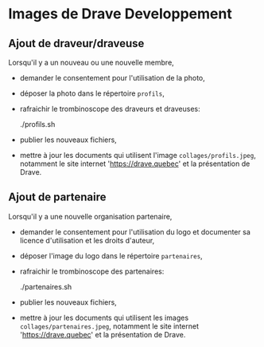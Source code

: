 # Images de Drave Developpement


## Ajout de draveur/draveuse 

Lorsqu'il y a un nouveau ou une nouvelle membre,

  - demander le consentement pour l'utilisation de la photo,
  - déposer la photo dans le répertoire `profils`,
  - rafraichir le trombinoscope des draveurs et draveuses:

    ./profils.sh
 
  - publier les nouveaux fichiers,
  - mettre à jour les documents qui utilisent l'image `collages/profils.jpeg`, notamment le site internet 'https://drave.quebec' et la présentation de Drave.


## Ajout de partenaire

Lorsqu'il y a une nouvelle organisation partenaire,

  - demander le consentement pour l'utilisation du logo et documenter sa licence d'utilisation et les droits d'auteur,
  - déposer l'image du logo dans le répertoire `partenaires`,
  - rafraichir le trombinoscope des partenaires:

    ./partenaires.sh
 
  - publier les nouveaux fichiers,
  - mettre à jour les documents qui utilisent les images `collages/partenaires.jpeg`, notamment le site internet 'https://drave.quebec' et la présentation de Drave.


